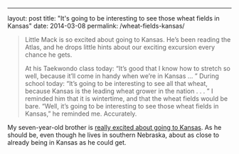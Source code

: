 ---
layout: post
title: "It's going to be interesting to see those wheat fields in Kansas"
date: 2014-03-08
permalink: /wheat-fields-kansas/

> Little Mack is so excited about going to Kansas. He’s been reading the Atlas, and he drops little hints about our exciting excursion every chance he gets.
>
>At his Taekwondo class today: “It’s good that I know how to stretch so well, because it’ll come in handy when we’re in Kansas … ” During school today: “It’s going to be interesting to see all that wheat, because Kansas is the leading wheat grower in the nation . . . ” I reminded him that it is wintertime, and that the wheat fields would be bare. “Well, it’s going to be interesting to see those wheat fields in Kansas,” he reminded me. Accurately.

My seven-year-old brother is [really excited about going to Kansas](http://vomitingchicken.com/lent-38-days-left-de-cluttering-challenge/). As he should be, even though he lives in southern Nebraska, about as close to already being in Kansas as he could get.